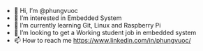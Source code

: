 - 👋 Hi, I’m @phungvuoc
- 👀 I’m interested in Embedded System
- 🌱 I’m currently learning Git, Linux and Raspberry Pi
- 💞️ I’m looking to get a Working student job in embedded system
- 📫 How to reach me https://www.linkedin.com/in/phungvuoc/

<!---
phungvuoc/phungvuoc is a ✨ special ✨ repository because its `README.md` (this file) appears on your GitHub profile.
You can click the Preview link to take a look at your changes.
--->
